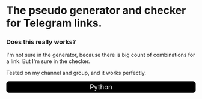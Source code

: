 # The pseudo generator and checker for Telegram links.

<h3>Does this really works?</h3>
<p>I'm not sure in the generator, because there is big count of combinations for a link. But I'm sure in the checker.</p>
<p>Tested on my channel and group, and it works perfectly.</p>
<div style="padding:5px 10px; background-color: black; color: white; font-size: 18px; text-align:center;border-radius: 7px;">Python</div>
